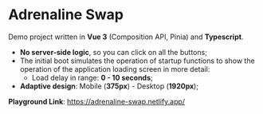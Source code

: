 # Adrenaline Swap

Demo project written in **Vue 3** (Composition API, Pinia) and **Typescript**.

- **No server-side logic**, so you can click on all the buttons;
- The initial boot simulates the operation of startup functions to show the operation of the application loading screen in more detail:
  - Load delay in range: **0 - 10 seconds**;
- **Adaptive design**: Mobile (**375px**) - Desktop (**1920px**);

**Playground Link**: https://adrenaline-swap.netlify.app/
